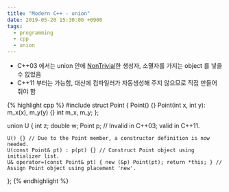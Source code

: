 ```yaml
---
title: "Modern C++ - union"
date: 2019-05-20 15:30:00 +0900
tags:
  - programming
  - cpp
  - union
---
```


* C++03 에서는 union 안에 [NonTrivial]()한 생성자, 소멸자를 가지는 object 를 넣을 수 없었음
* C++11 부터는 가능함, 대신에 컴파일러가 자동생성해 주지 않으므로 직접 만들어 줘야 함

{% highlight cpp %}
#include <new>
struct Point
{
	Point() {}
	Point(int x, int y): m_x(x), m_y(y) {} 
	int m_x, m_y;
};

union U
{
	int z;
	double w;
	Point p; // Invalid in C++03; valid in C++11.
    
	U() {} // Due to the Point member, a constructor definition is now needed.
	U(const Point& pt) : p(pt) {} // Construct Point object using initializer list.
	U& operator=(const Point& pt) { new (&p) Point(pt); return *this; } // Assign Point object using placement 'new'.
};
{% endhighlight  %}
